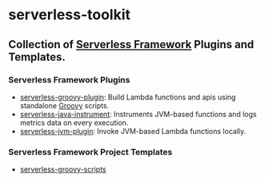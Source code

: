# serverless-toolkit

## Collection of [Serverless Framework](https://serverless.com/) Plugins and Templates.

### Serverless Framework Plugins
- [serverless-groovy-plugin](plugins/serverless-groovy-plugin): Build Lambda functions and apis using standalone [Groovy](http://groovy-lang.org/) scripts. 
- [serverless-java-instrument](plugins/serverless-java-instrument): Instruments JVM-based functions and logs metrics data on every execution.
- [serverless-jvm-plugin](plugins/serverless-jvm-plugin): Invoke JVM-based Lambda functions locally.


### Serverless Framework Project Templates
- [serverless-groovy-scripts](templates/serverless-groovy-scripts)
